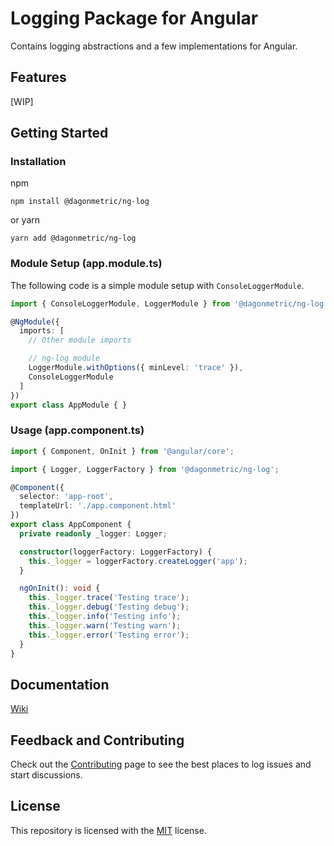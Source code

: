 # Logging Package for Angular

Contains logging abstractions and a few implementations for Angular.

## Features

[WIP]

## Getting Started

### Installation

npm

```shell
npm install @dagonmetric/ng-log
```

or yarn

```shell
yarn add @dagonmetric/ng-log
```

### Module Setup (app.module.ts)

The following code is a simple module setup with `ConsoleLoggerModule`.

```typescript
import { ConsoleLoggerModule, LoggerModule } from '@dagonmetric/ng-log';

@NgModule({
  imports: [
    // Other module imports

    // ng-log module
    LoggerModule.withOptions({ minLevel: 'trace' }),
    ConsoleLoggerModule
  ]
})
export class AppModule { }
```

### Usage (app.component.ts)

```typescript
import { Component, OnInit } from '@angular/core';

import { Logger, LoggerFactory } from '@dagonmetric/ng-log';

@Component({
  selector: 'app-root',
  templateUrl: './app.component.html'
})
export class AppComponent {
  private readonly _logger: Logger;

  constructor(loggerFactory: LoggerFactory) {
    this._logger = loggerFactory.createLogger('app');
  }

  ngOnInit(): void {
    this._logger.trace('Testing trace');
    this._logger.debug('Testing debug');
    this._logger.info('Testing info');
    this._logger.warn('Testing warn');
    this._logger.error('Testing error');
  }
}
```

## Documentation

[Wiki](https://github.com/DagonMetric/ng-log/wiki)

## Feedback and Contributing

Check out the [Contributing](https://github.com/DagonMetric/ng-log/blob/master/CONTRIBUTING.md) page to see the best places to log issues and start discussions.

## License

This repository is licensed with the [MIT](https://github.com/DagonMetric/ng-log/blob/master/LICENSE) license.
